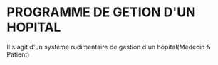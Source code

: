 # PROGRAMME DE GETION D'UN HOPITAL
Il s'agit d'un système rudimentaire de gestion d'un hôpital(Médecin &amp; Patient)
